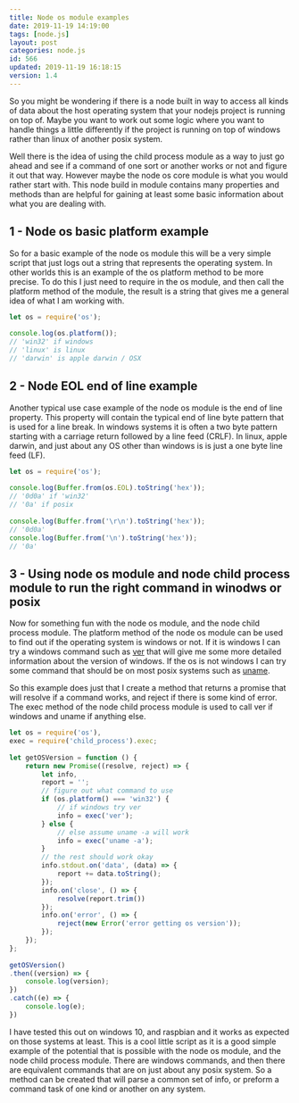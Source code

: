 ```yaml
---
title: Node os module examples
date: 2019-11-19 14:19:00
tags: [node.js]
layout: post
categories: node.js
id: 566
updated: 2019-11-19 16:18:15
version: 1.4
---
```


So you might be wondering if there is a node built in way to access all kinds of data about the host operating system that your nodejs project is running on top of. Maybe you want to work out some logic where you want to handle things a little differently if the project is running on top of windows rather than linux of another posix system. 

Well there is the idea of using the child process module as a way to just go ahead and see if a command of one sort or another works or not and figure it out that way. However maybe the node os core module is what you would rather start with. This node build in module contains many properties and methods than are helpful for gaining at least some basic information about what you are dealing with. 
<!-- more -->


## 1 - Node os basic platform example

So for a basic example of the node os module this will be a very simple script that just logs out a string that represents the operating system. In other worlds this is an example of the os platform method to be more precise. To do this I just need to require in the os module, and then call the platform method of the module, the result is a string that gives me a general idea of what I am working with.

```js
let os = require('os');
 
console.log(os.platform());
// 'win32' if windows
// 'linux' is linux
// 'darwin' is apple darwin / OSX
```

## 2 - Node EOL end of line example

Another typical use case example of the node os module is the end of line property. This property will contain the typical end of line byte pattern that is used for a line break. In windows systems it is often a two byte pattern starting with a carriage return followed by a line feed \(CRLF\). In linux, apple darwin, and just about any OS other than windows is is just a one byte line feed \(LF\).

```js
let os = require('os');
 
console.log(Buffer.from(os.EOL).toString('hex'));
// '0d0a' if 'win32'
// '0a' if posix
 
console.log(Buffer.from('\r\n').toString('hex'));
// '0d0a'
console.log(Buffer.from('\n').toString('hex'));
// '0a'
```

## 3 - Using node os module and node child process module to run the right command in winodws or posix

Now for something fun with the node os module, and the node child process module. The platform method of the node os module can be used to find out if the operating system is windows or not. If it is windows I can try a windows command such as [ver](https://docs.microsoft.com/en-us/windows-server/administration/windows-commands/ver) that will give me some more detailed information about the version of windows. If the os is not windows I can try some command that should be on most posix systems such as [uname](https://en.wikipedia.org/wiki/Uname).

So this example does just that I create a method that returns a promise that will resolve if a command works, and reject if there is some kind of error. The exec method of the node child process module is used to call ver if windows and uname if anything else.

```js
let os = require('os'),
exec = require('child_process').exec;
 
let getOSVersion = function () {
    return new Promise((resolve, reject) => {
        let info,
        report = '';
        // figure out what command to use
        if (os.platform() === 'win32') {
            // if windows try ver
            info = exec('ver');
        } else {
            // else assume uname -a will work
            info = exec('uname -a');
        }
        // the rest should work okay
        info.stdout.on('data', (data) => {
            report += data.toString();
        });
        info.on('close', () => {
            resolve(report.trim())
        });
        info.on('error', () => {
            reject(new Error('error getting os version'));
        });
    });
};
 
getOSVersion()
.then((version) => {
    console.log(version);
})
.catch((e) => {
    console.log(e);
})
```

I have tested this out on windows 10, and raspbian and it works as expected on those systems at least. This is a cool little script as it is a good simple example of the potential that is possible with the node os module, and the node child process module. There are windows commands, and then there are equivalent commands that are on just about any posix system. So a method can be created that will parse a common set of info, or preform a command task of one kind or another on any system.